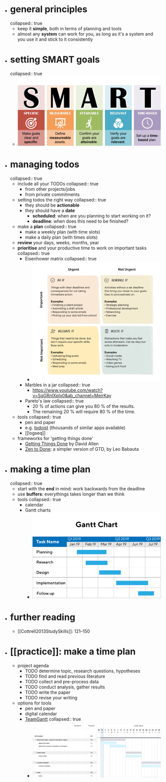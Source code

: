 - # general principles
  collapsed:: true
	- keep it **simple**, both in terms of planning and tools
	- almost any **system** can work for you, as long as it's a system and you use it and stick to it consistently
- # setting SMART goals
  collapsed:: true
	- ![smart-goals.webp](../assets/smart-goals_1685461837312_0.webp)
- # managing todos
  collapsed:: true
	- include all your TODOs
	  collapsed:: true
		- from other projects/jobs
		- from private commitments
	- setting todos the right way
	  collapsed:: true
		- they should be **actionable**
		- they should have a **date**
			- **scheduled**: when are you planning to start working on it?
			- **deadline**: when does this need to be finished?
	- make a **plan**
	  collapsed:: true
		- make a weekly plan (with time slots)
		- make a daily plan (with times slots)
	- **review** your days, weeks, months, year
	- **prioritise** and your productive time to work on important tasks
	  collapsed:: true
		- Eisenhower matrix
		  collapsed:: true
			- ![](../assets/image_1654765890131_0.png)
		- Marbles in a jar
		  collapsed:: true
			- https://www.youtube.com/watch?v=SqGRnlXplx0&ab_channel=MeirKay
		- Pareto's law
		  collapsed:: true
			- 20 % of actions can give you 80 % of the results.
			- The remaining 20 % will require 80 % of the time.
	- tools
	  collapsed:: true
		- pen and paper
		- e.g. [todoist](https://todoist.com/) (thousands of similar apps available)
		- [[logseq]]
	- frameworks for 'getting things done'
		- [Getting Things Done](https://gettingthingsdone.com/) by David Allen
		- [Zen to Done](https://zenhabits.net/zen-to-done-ztd-the-ultimate-simple-productivity-system/): a simpler version of GTD, by Leo Babauta
- # making a time plan
  collapsed:: true
	- start with the **end** in mind: work backwards from the deadline
	- use **buffers**: everythings takes longer than we think
	- tools
	  collapsed:: true
		- calendar
		- Gantt charts
			- ![](../assets/gantt-chart.png)
- # further reading
	- [[Cottrell2013StudySkills]]: 121–150
- # [[practice]]: make a time plan
	- project agenda
		- TODO determine topic, research questions, hypotheses
		- TODO find and read previous literature
		- TODO collect and pre-process data
		- TODO conduct analysis, gather results
		- TODO write the paper
		- TODO revise your writing
	- options for tools
		- pen and paper
		- digital calendar
		- [TeamGantt](https://www.teamgantt.com/)
		  collapsed:: true
			- ![image.png](../assets/image_1685517404107_0.png)